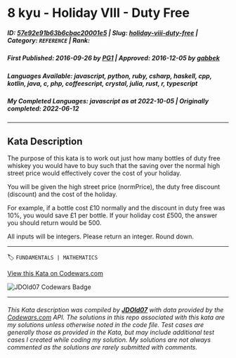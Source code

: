 # 8 kyu - Holiday VIII - Duty Free

##### **ID**: [57e92e91b63b6cbac20001e5](https://www.codewars.com/kata/57e92e91b63b6cbac20001e5) | **Slug**: [holiday-viii-duty-free](https://www.codewars.com/kata/57e92e91b63b6cbac20001e5) | **Category**: `REFERENCE` | **Rank**: <span style="color:white">8 kyu</span>

##### **First Published**: 2016-09-26 ***by*** [PG1](https://www.codewars.com/users/PG1) | **Approved**: 2016-12-05 ***by*** [gabbek](https://www.codewars.com/users/gabbek)

##### **Languages Available**: javascript, python, ruby, csharp, haskell, cpp, kotlin, java, c, php, coffeescript, crystal, julia, rust, r, typescript

##### **My Completed Languages**: javascript ***as at*** 2022-10-05 | **Originally completed**: 2022-06-12

---

## Kata Description


The purpose of this kata is to work out just how many bottles of duty free whiskey you would have to buy such that the saving over the normal high street price would effectively cover the cost of your holiday. 



You will be given the high street price (normPrice), the duty free discount (discount) and the cost of the holiday. 



For example, if a bottle cost £10 normally and the discount in duty free was 10%, you would save £1 per bottle. If your holiday cost £500, the answer you should return would be 500.



All inputs will be integers. Please return an integer. Round down.



---


🏷 `FUNDAMENTALS | MATHEMATICS`


[View this Kata on Codewars.com](https://www.codewars.com/kata/57e92e91b63b6cbac20001e5)

![](https://www.codewars.com/users/jdold07/badges/large "JDOld07 Codewars Badge")

---

###### *This Kata description was compiled by [**JDOld07**](https://tpstech.dev) with data provided by the [Codewars.com](https://www.codewars.com) API.  The solutions in this repo associated with this kata are my solutions unless otherwise noted in the code file.  Test cases are generally those as provided in the Kata, but may include additional test cases I created while coding my solution.  My solutions are not always commented as the solutions are rarely submitted with comments.*

